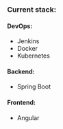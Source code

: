 ### Current stack:

#### DevOps:
- Jenkins
- Docker
- Kubernetes

#### Backend:
- Spring Boot

#### Frontend:
- Angular
